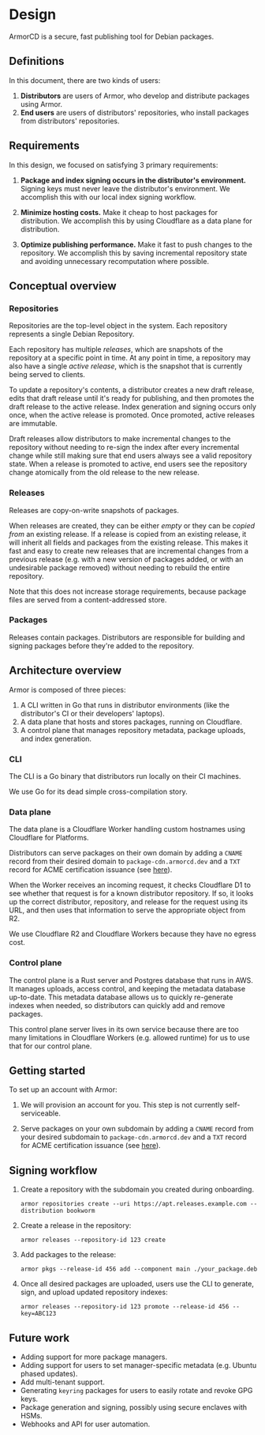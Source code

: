 # Design

ArmorCD is a secure, fast publishing tool for Debian packages.

## Definitions

In this document, there are two kinds of users:

1. **Distributors** are users of Armor, who develop and distribute packages using Armor.
2. **End users** are users of distributors' repositories, who install packages from distributors' repositories.

## Requirements

In this design, we focused on satisfying 3 primary requirements:

1. **Package and index signing occurs in the distributor's environment.** Signing keys must never leave the distributor's environment. We accomplish this with our local index signing workflow.

2. **Minimize hosting costs.** Make it cheap to host packages for distribution. We accomplish this by using Cloudflare as a data plane for distribution.

3. **Optimize publishing performance.** Make it fast to push changes to the repository. We accomplish this by saving incremental repository state and avoiding unnecessary recomputation where possible.

## Conceptual overview

### Repositories

Repositories are the top-level object in the system. Each repository represents a single Debian Repository.

Each repository has multiple _releases_, which are snapshots of the repository at a specific point in time. At any point in time, a repository may also have a single _active release_, which is the snapshot that is currently being served to clients.

To update a repository's contents, a distributor creates a new draft release, edits that draft release until it's ready for publishing, and then promotes the draft release to the active release. Index generation and signing occurs only once, when the active release is promoted. Once promoted, active releases are immutable.

Draft releases allow distributors to make incremental changes to the repository without needing to re-sign the index after every incremental change while still making sure that end users always see a valid repository state. When a release is promoted to active, end users see the repository change atomically from the old release to the new release.

### Releases

Releases are copy-on-write snapshots of packages.

When releases are created, they can be either _empty_ or they can be _copied from_ an existing release. If a release is copied from an existing release, it will inherit all fields and packages from the existing release. This makes it fast and easy to create new releases that are incremental changes from a previous release (e.g. with a new version of packages added, or with an undesirable package removed) without needing to rebuild the entire repository.

Note that this does not increase storage requirements, because package files are served from a content-addressed store.

### Packages

Releases contain packages. Distributors are responsible for building and signing packages before they're added to the repository.

## Architecture overview

Armor is composed of three pieces:

1. A CLI written in Go that runs in distributor environments (like the distributor's CI or their developers' laptops).
2. A data plane that hosts and stores packages, running on Cloudflare.
3. A control plane that manages repository metadata, package uploads, and index generation.

### CLI

The CLI is a Go binary that distributors run locally on their CI machines.

We use Go for its dead simple cross-compilation story.

### Data plane

The data plane is a Cloudflare Worker handling custom hostnames using Cloudflare for Platforms.

Distributors can serve packages on their own domain by adding a `CNAME` record from their desired domain to `package-cdn.armorcd.dev` and a `TXT` record for ACME certification issuance (see [here](https://developers.cloudflare.com/cloudflare-for-platforms/cloudflare-for-saas/start/getting-started/#3-have-customer-create-cname-record)).

When the Worker receives an incoming request, it checks Cloudflare D1 to see whether that request is for a known distributor repository. If so, it looks up the correct distributor, repository, and release for the request using its URL, and then uses that information to serve the appropriate object from R2.

We use Cloudflare R2 and Cloudflare Workers because they have no egress cost.

### Control plane

The control plane is a Rust server and Postgres database that runs in AWS. It manages uploads, access control, and keeping the metadata database up-to-date. This metadata database allows us to quickly re-generate indexes when needed, so distributors can quickly add and remove packages.

This control plane server lives in its own service because there are too many limitations in Cloudflare Workers (e.g. allowed runtime) for us to use that for our control plane.

## Getting started

To set up an account with Armor:

1. We will provision an account for you. This step is not currently self-serviceable.

2. Serve packages on your own subdomain by adding a `CNAME` record from your desired subdomain to `package-cdn.armorcd.dev` and a `TXT` record for ACME certification issuance (see [here](https://developers.cloudflare.com/cloudflare-for-platforms/cloudflare-for-saas/start/getting-started/#3-have-customer-create-cname-record)).

## Signing workflow

1. Create a repository with the subdomain you created during onboarding.
   ```
   armor repositories create --uri https://apt.releases.example.com --distribution bookworm
   ```

2. Create a release in the repository:
   ```
   armor releases --repository-id 123 create
   ```

3. Add packages to the release:
   ```
   armor pkgs --release-id 456 add --component main ./your_package.deb
   ```

4. Once all desired packages are uploaded, users use the CLI to generate, sign, and upload updated repository indexes:
   ```
   armor releases --repository-id 123 promote --release-id 456 --key=ABC123
   ```

## Future work

- Adding support for more package managers.
- Adding support for users to set manager-specific metadata (e.g. Ubuntu phased updates).
- Add multi-tenant support.
- Generating `keyring` packages for users to easily rotate and revoke GPG keys.
- Package generation and signing, possibly using secure enclaves with HSMs.
- Webhooks and API for user automation.

